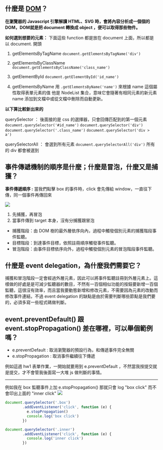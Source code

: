## 什麼是 [DOM](https://developer.mozilla.org/zh-TW/docs/Web/API/Document_Object_Model)？
**在瀏覽器的 Javascript 引擎解讀 HTML、SVG 時，會將內容分析成一個個的 DOM，DOM就是把 document 轉換成 object ，便可以取得那些物件。**

**如何選到想要的元素：**
下面這些 function 都是放在 document 上面，所以都是以 document. 開頭

1. getElementsByTagName
`document.getElementsByTagName('div')`

2. getElementsByClassName
`document.getElementsByClassName('class_name')`

3. getElementById
`document.getElementById('id_name')`

4. getElementsByName
用 `.getElementsByName('name')` 來根據 name 這個屬性取得表單元素的值
他是 NodeList 集合，意味它會隨著有相同元素的新元素 name 添加到文檔中或從文檔中刪除而自動更新。

**以下算比較新出來的**

querySelector ： 後面接的是 css 的選擇器，只會回傳匹配到的第一個元素
`document.querySelector('#id_name')`
`document.querySelector('div')`
`document.querySelector('.class_name')`
`document.querySelector('div > a')`

querySelectorAll ： 會選到所有元素
`document.querySelectorAll('div')` 所有的 div 都會被選到

## 事件傳遞機制的順序是什麼；什麼是冒泡，什麼又是捕獲？

**事件傳遞順序 :**
當我們點擊 box 的事件時，click 會先傳給 window，一直往下傳，同一個事件再傳回來

![](https://static.coderbridge.com/img/tzutzu858/ba59c66fcbb246fe938c9767880404e5.png)
1. 先捕獲，再冒泡
2. 當事件傳到 target 本身，沒有分捕獲跟冒泡

- 捕獲階段：由 DOM 樹的最外層依序向內，過程中觸發個別元素的捕獲階段事件監聽。
- 目標階段：到達事件目標，依照註冊順序觸發事件監聽。
- 冒泡階段：由事件目標依序向外，過程中觸發個別元素的冒泡階段事件監聽。


## 什麼是 event delegation，為什麼我們需要它？
捕獲和冒泡階段一定會經過外層元素，因此可以將事件監聽註冊到外層元素上。這樣做的好處是是可減少監聽器的數目，不然有一百個相似功能的按鈕要新增一百個監聽，這很沒有效率，而且當我要動態新增和修改元素，不需要因為元素的改動而修改事件連結，不過 event delegation 的缺點是由於需要判斷哪些節點是我們要的，必須多寫一些程式碼做判斷。

## event.preventDefault() 跟 event.stopPropagation() 差在哪裡，可以舉個範例嗎？

- e.preventDefault : 取消瀏覽器的預設行為，和傳遞事件完全無關
- e.stopPropagation : 取消事件繼續往下傳遞

例如這週 hw1 表單作業，一開始就要用到 e.preventDefault ，不然當我按提交就是提交，才不會管我後面寫一大堆 js 做判斷的事情。

*****************
例如我在 box 監聽事件上加 e.stopPropagation()
那就只會 log "box click" 而不會印出上面的 "inner click"
![](https://static.coderbridge.com/img/tzutzu858/c94998290c2f4ffba2e70dbe48086cb2.png)
```js
document.querySelector('.box')
        .addEventListener('click', function (e) {
          e.stopPropagation()
          console.log('box click')
        })

document.querySelector('.inner')
        .addEventListener('click', function (e) {
          console.log('inner click')
        })
```